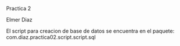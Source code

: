 Practica 2

Elmer Diaz

El script para creacion de base de datos
se encuentra en el paquete:
com.diaz.practica02.script.script.sql